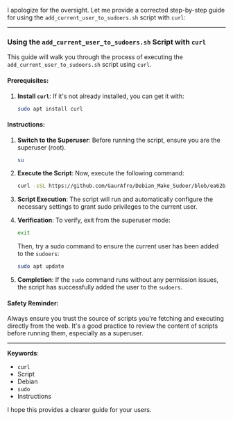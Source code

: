 I apologize for the oversight. Let me provide a corrected step-by-step guide for using the `add_current_user_to_sudoers.sh` script with `curl`:

---

### **Using the `add_current_user_to_sudoers.sh` Script with `curl`**

This guide will walk you through the process of executing the `add_current_user_to_sudoers.sh` script using `curl`.

#### **Prerequisites**:
1. **Install `curl`**: If it's not already installed, you can get it with:
   ```bash
   sudo apt install curl
   ```

#### **Instructions**:

1. **Switch to the Superuser**: Before running the script, ensure you are the superuser (root).
   ```bash
   su
   ```

2. **Execute the Script**: Now, execute the following command:
   ```bash
   curl -sSL https://github.com/GaurAfro/Debian_Make_Sudoer/blob/ea62bf4d6c52ce2bc8115573a741702cbb28a942/add_current_user_to_sudoers.sh | bash
   ```

3. **Script Execution**: The script will run and automatically configure the necessary settings to grant sudo privileges to the current user.

4. **Verification**: To verify, exit from the superuser mode:
   ```bash
   exit
   ```
   Then, try a sudo command to ensure the current user has been added to the `sudoers`:
   ```bash
   sudo apt update
   ```

5. **Completion**: If the `sudo` command runs without any permission issues, the script has successfully added the user to the `sudoers`.

#### **Safety Reminder**:
Always ensure you trust the source of scripts you're fetching and executing directly from the web. It's a good practice to review the content of scripts before running them, especially as a superuser.

---

**Keywords**:
- `curl`
- Script
- Debian
- `sudo`
- Instructions

I hope this provides a clearer guide for your users.

